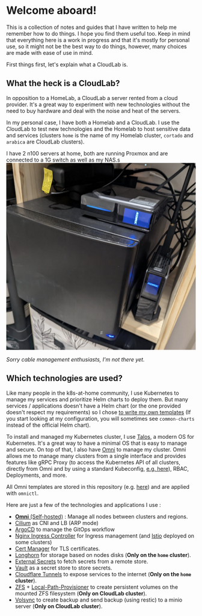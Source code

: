 # Welcome aboard!

This is a collection of notes and guides that I have written to help me remember how to do things. I hope you find them useful too. Keep in mind that everything here is a work in progress and that it's mostly for personal use, so it might not be the best way to do things, however, many choices are made with ease of use in mind.

First things first, let's explain what a CloudLab is.

## What the heck is a CloudLab?

In opposition to a HomeLab, a CloudLab a server rented from a cloud provider. It's a great way to experiment with new technologies without the need to buy hardware and deal with the noise and heat of the servers.

In my personal case, I have both a Homelab and a CloudLab. I use the CloudLab to test new technologies and the Homelab to host sensitive data and services (clusters `home` is the name of my Homelab cluster, `cortado` and `arabica` are CloudLab clusters).

I have 2 n100 servers at home, both are running Proxmox and are connected to a 1G switch as well as my NAS.s
![alt text](./img/sweet-home-lab.png)

*Sorry cable management enthusiasts, I'm not there yet.*

## Which technologies are used?

Like many people in the k8s-at-home community, I use Kubernetes to manage my services and prioritize Helm charts to deploy them. But many services / applications doesn't have a Helm chart (or the one provided doesn't respect my requirements) so I chose [to write my own templates](https://github.com/RubxKube/common-charts/) (If you start looking at my configuration, you will sometimes see `common-charts` instead of the official Helm chart).

To install and managed my Kubernetes cluster, I use [Talos](https://talos.dev/), a modern OS for Kubernetes. It's a great way to have a minimal OS that is easy to manage and secure. On top of that, I also have [Omni](https://omni.siderolabs.com/tutorials/getting_started/) to manage my cluster. Omni allows me to manage many clusters from a single interface and provides features like gRPC Proxy (to access the Kubernetes API of all clusters, directly from Omni and by using a standard Kubeconfig, [e.g. here](https://github.com/qjoly/GitOps/blob/750b83bf148b64d17f8af15213b78c26335a41f8/cortado/kubeconfig)), RBAC, Deployments, and more.

All Omni templates are stored in this repository (e.g. [here](https://github.com/qjoly/GitOps/blob/750b83bf148b64d17f8af15213b78c26335a41f8/cortado/template.yaml)) and are applied with `omnictl`.

Here are just a few of the technologies and applications I use :
- [**Omni** (Self-hosted)](https://www.siderolabs.com/platform/saas-for-kubernetes/) : Manage all nodes between clusters and regions.
- [Cilium](https://cilium.io/) as CNI and LB (ARP mode)
- [ArgoCD](https://argoproj.github.io/argo-cd/) to manage the GitOps workflow
- [Nginx Ingress Controller](https://kubernetes.github.io/ingress-nginx/) for Ingress management (and [Istio](https://istio.io/) deployed on some clusters)
- [Cert Manager](https://cert-manager.io/) for TLS certificates.
- [Longhorn](https://longhorn.io/) for storage based on nodes disks (**Only on the `home` cluster**).
- [External Secrets](https://external-secrets.io/latest/) to fetch secrets from a remote store.
- [Vault](https://www.vaultproject.io/) as a secret store to store secrets.
- [Cloudflare Tunnels](https://developers.cloudflare.com/cloudflare-one/connections/connect-networks/) to expose services to the internet (**Only on the `home` cluster**).
- [ZFS](https://openzfs.github.io/openzfs-docs/) + [Local-Path-Provisioner](https://github.com/rancher/local-path-provisioner) to create persistent volumes on the mounted ZFS filesystem (**Only on CloudLab cluster**).
- [Volsync](https://github.com/backube/volsync) to create backup and send backup (using restic) to a minio server (**Only on CloudLab cluster**).